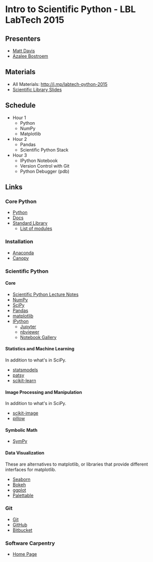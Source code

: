 Intro to Scientific Python - LBL LabTech 2015
=============================================

Presenters
----------

- [Matt Davis](http://penandpants.com)
- [Azalee Bostroem](https://twitter.com/astro_az)

Materials
---------

- All Materials: http://j.mp/labtech-python-2015
- [Scientific Library Slides](https://jiffyclub.github.io/2015-07-06-scipy/scientific_python/slides/Scientific%20Python%20Tools.slides.html#/)

Schedule
--------

- Hour 1
  - Python
  - NumPy
  - Matplotlib
- Hour 2
  - Pandas
  - Scientific Python Stack
- Hour 3
  - IPython Notebook
  - Version Control with Git
  - Python Debugger (pdb)

Links
-----

### Core Python

- [Python](https://www.python.org/)
- [Docs](https://docs.python.org/)
- [Standard Library](https://docs.python.org/3/library/index.html)
  - [List of modules](https://docs.python.org/3/py-modindex.html)

### Installation

- [Anaconda](http://docs.continuum.io/anaconda/)
- [Canopy](https://www.enthought.com/products/canopy/)

### Scientific Python

#### Core

- [Scientific Python Lecture Notes](https://scipy-lectures.github.io/)
- [NumPy](http://www.numpy.org/)
- [SciPy](http://scipy.org/)
- [Pandas](http://pandas.pydata.org/)
- [matplotlib](http://matplotlib.org/)
- [IPython](http://ipython.org/)
  - [Jupyter](https://jupyter.org/)
  - [nbviewer](http://nbviewer.jupyter.org/)
  - [Notebook Gallery](https://github.com/ipython/ipython/wiki/A-gallery-of-interesting-IPython-Notebooks)

#### Statistics and Machine Learning

In addition to what's in SciPy.

- [statsmodels](http://statsmodels.sourceforge.net/)
- [patsy](http://patsy.readthedocs.org/)
- [scikit-learn](http://scikit-learn.org/)

#### Image Processing and Manipulation

In addition to what's in SciPy.

- [scikit-image](http://scikit-image.org/)
- [pillow](https://pillow.readthedocs.org)

#### Symbolic Math

- [SymPy](http://sympy.org/)

#### Data Visualization

These are alternatives to matplotlib, or libraries that provide
different interfaces for matplotlib.

- [Seaborn](http://web.stanford.edu/~mwaskom/software/seaborn/)
- [Bokeh](http://bokeh.pydata.org/)
- [ggplot](http://ggplot.yhathq.com/)
- [Palettable](https://jiffyclub.github.io/palettable/)

### Git

- [Git](https://git-scm.com/)
- [GitHub](https://github.com/)
- [Bitbucket](https://bitbucket.org/)

### Software Carpentry

- [Home Page](https://software-carpentry.org/)
